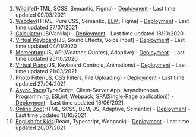 1. [Wildlife](https://github.com/RykeVl/portfolio/tree/wildlife)(HTML, SCSS, Semantic, Figma) - [Deployment](https://rykevl.github.io/portfolio/wildlife/) - Last time updated 09/03/2021
2. [Webdev](https://github.com/RykeVl/portfolio/tree/webdev)(HTML, Pure CSS, Semantic, [BEM](https://en.bem.info/), Figma) - [Deployment](https://rykevl.github.io/portfolio/webdev/) - Last time updated 27/07/2021
3. [Calculator](https://github.com/RykeVl/portfolio/tree/calculator)(JS(Vanilla)) - [Deployment](https://rykevl.github.io/portfolio/calculator/) - Last time updated 18/10/2020
4. [Virtual Keyboard](https://github.com/RykeVl/portfolio/tree/virtual-keyboard)(JS, Sound Effects, Voice Input) - [Deployment](https://rykevl.github.io/portfolio/virtual-keyboard/) - Last time updated 04/11/2020
5. [Momentum](https://github.com/RykeVl/portfolio/tree/momentum)(JS, API(Weather, Quotes), Adaptive) - [Deployment](https://rykevl.github.io/portfolio/momentum/) - Last time updated 25/10/2020
6. [Virtual Piano](https://github.com/RykeVl/portfolio/tree/virtual-piano)(JS, Keyboard Controls, Animations) - [Deployment](https://rykevl.github.io/portfolio/virtual-piano/) - Last time updated 21/03/2021
7. [Photo Filter](https://github.com/RykeVl/portfolio/tree/photo-filter)(JS, CSS Filters, File Uploading) - [Deployment](https://rykevl.github.io/portfolio/photo-filter/) - Last time updated 27/04/2021
8. [Async Race](https://github.com/RykeVl/portfolio/tree/async-race)(TypeScript, Client-Server App, Asynchronous Programming, ESLint, Webpack, SPA(Single-Page application)) - [Deployment](https://rykevl.github.io/portfolio/async-race/) - Last time updated 16/06/2021
9. [Online Zoo](https://github.com/RykeVl/portfolio/tree/online-zoo)(HTML, SCSS, BEM, JS, Adaptive, Semantic) - [Deployment](https://rykevl.github.io/portfolio/online-zoo/) - Last time updated 11/10/2021
10. [English for Kids](https://github.com/RykeVl/portfolio/tree/english-for-kids/)(React, Typescript, Webpack) - [Deployment](https://rykevl.github.io/portfolio/english-for-kids/dist/) - Last time updated 20/07/2021
